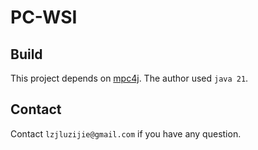 # PC-WSI

## Build

This project depends on [mpc4j](github.com/alibaba-edu/mpc4j). The author used `java 21`.

## Contact

Contact `lzjluzijie@gmail.com` if you have any question.
